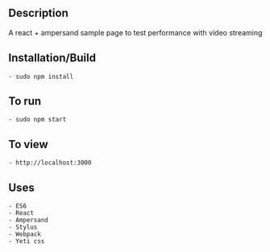 Description
-----------

   A react + ampersand sample page to test performance with video streaming

Installation/Build
-----------

    - sudo npm install

To run
-----------
    - sudo npm start

To view
-----------
    - http://localhost:3000


Uses
-----------
    - ES6
    - React
    - Ampersand
    - Stylus
    - Webpack
    - Yeti css